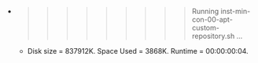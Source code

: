 * >>>>>>>>> Running inst-min-con-00-apt-custom-repository.sh ...
  * Disk size = 837912K. Space Used = 3868K. Runtime = 00:00:00:04.
